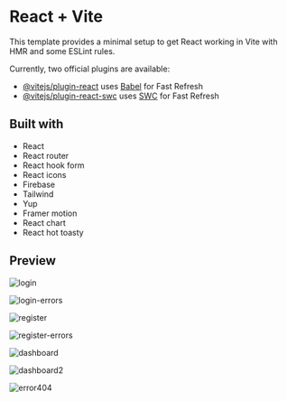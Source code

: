# React + Vite

This template provides a minimal setup to get React working in Vite with HMR and some ESLint rules.

Currently, two official plugins are available:

- [@vitejs/plugin-react](https://github.com/vitejs/vite-plugin-react/blob/main/packages/plugin-react/README.md) uses [Babel](https://babeljs.io/) for Fast Refresh
- [@vitejs/plugin-react-swc](https://github.com/vitejs/vite-plugin-react-swc) uses [SWC](https://swc.rs/) for Fast Refresh

## Built with
- React
- React router
- React hook form
- React icons
- Firebase
- Tailwind
- Yup
- Framer motion
- React chart
- React hot toasty

## Preview

![login](https://github.com/Alaleh-Mohseni/react-hook-form-yup/assets/112727163/d6bcc694-80dc-4933-986f-45628655d5dc)


![login-errors](https://github.com/Alaleh-Mohseni/react-hook-form-yup/assets/112727163/a8c5eed9-4c57-413a-b5f0-efe1e69ebce1)


![register](https://github.com/Alaleh-Mohseni/react-hook-form-yup/assets/112727163/5fa691f6-87c9-4138-930e-5bcf5c24e24a)


![register-errors](https://github.com/Alaleh-Mohseni/react-hook-form-yup/assets/112727163/79669117-decd-48b8-a68f-ded7e7cd78ff)


![dashboard](https://github.com/Alaleh-Mohseni/react-hook-form-yup/assets/112727163/95cf3fb9-8725-43e0-a287-22c1551512e5)


![dashboard2](https://github.com/Alaleh-Mohseni/react-hook-form-yup/assets/112727163/de0ecc84-a8dc-4455-9625-d08338f2517f)


![error404](https://github.com/Alaleh-Mohseni/react-hook-form-yup/assets/112727163/fc73478c-31d2-4302-a4e7-a6392d266a28)
